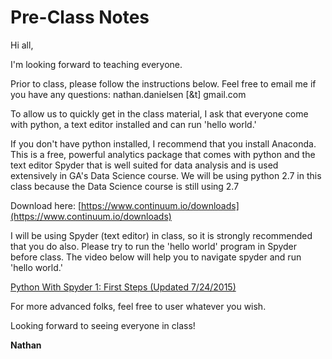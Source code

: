 # Pre-Class Notes

Hi all,

I'm looking forward to teaching everyone. 

Prior to class, please follow the instructions below. Feel free to email me if you have any questions: nathan.danielsen [&t] gmail.com

To allow us to quickly get in the class material, I ask that everyone come with python, a text editor installed and can run 'hello world.'

If you don't have python installed, I recommend that you install
Anaconda. This is a free, powerful analytics package that comes with
python and the text editor Spyder that is well suited for data analysis and is used extensively in GA's Data Science course. We will be using python 2.7 in this class because the Data Science course is still using 2.7

Download here:
[https://www.continuum.io/downloads](https://www.continuum.io/downloads)

I will be using Spyder (text editor) in class, so it is strongly
recommended that you do also. Please try to run the 'hello
world' program in Spyder before class. The video below will help you to navigate spyder and run 'hello world.'

[Python With Spyder 1: First Steps (Updated 7/24/2015)](https://www.youtube.com/watch?v=J5GevIHNctM)

For more advanced folks, feel free to user whatever you wish.

Looking forward to seeing everyone in class!

**Nathan**

